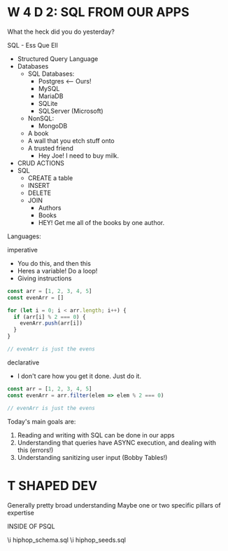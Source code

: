 # W 4 D 2: SQL FROM OUR APPS

What the heck did you do yesterday?

SQL - Ess Que Ell

- Structured Query Language
- Databases
  - SQL Databases:
    - Postgres <-- Ours!
    - MySQL
    - MariaDB
    - SQLite
    - SQLServer (Microsoft)
  - NonSQL:
    - MongoDB
  - A book
  - A wall that you etch stuff onto
  - A trusted friend
    - Hey Joe! I need to buy milk.
- CRUD ACTIONS
- SQL
  - CREATE a table
  - INSERT
  - DELETE
  - JOIN
    - Authors
    - Books
    - HEY! Get me all of the books by one author.


Languages:

imperative
  - You do this, and then this
  - Heres a variable! Do a loop!
  - Giving instructions

```js
const arr = [1, 2, 3, 4, 5]
const evenArr = []

for (let i = 0; i < arr.length; i++) {
  if (arr[i] % 2 === 0) {
    evenArr.push(arr[i])
  }
}

// evenArr is just the evens

```
declarative
  - I don't care how you get it done. Just do it.

```js
const arr = [1, 2, 3, 4, 5]
const evenArr = arr.filter(elem => elem % 2 === 0)

// evenArr is just the evens
```

Today's main goals are:

1. Reading and writing with SQL can be done in our apps
2. Understanding that queries have ASYNC execution, and dealing with this (errors!)
3. Understanding sanitizing user input (Bobby Tables!)

T SHAPED DEV
============

Generally pretty broad understanding
Maybe one or two specific pillars of expertise


INSIDE OF PSQL

\i hiphop_schema.sql
\i hiphop_seeds.sql
